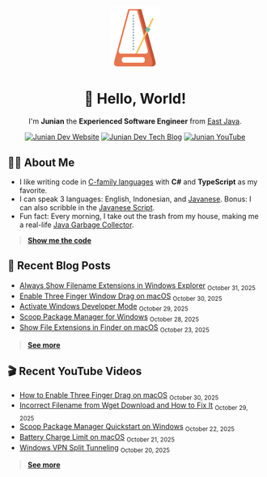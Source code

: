 <div align="center">

<img src="./img/animated_metronome_cropped_transparent.svg" width="96" />

# 👋 Hello, World!

I'm **Junian** the **Experienced Software Engineer** from [East Java](https://en.wikipedia.org/wiki/East_Java).

[![Junian Dev Website](https://img.shields.io/badge/Website-1a73e8?style=for-the-badge&logo=googlechrome&logoColor=white "Junian Dev Website")](https://www.junian.dev/)
[![Junian Dev Tech Blog](https://img.shields.io/badge/Tech_Blog-1a73e8?style=for-the-badge&logo=hugo&logoColor=white "Junian Dev Tech Blog")](https://www.junian.dev/blog/)
[![Junian YouTube](https://img.shields.io/youtube/channel/views/UCepvZYlW1tWJ8bu3dWLQh2w?style=for-the-badge&logo=youtube&label=YouTube&labelColor=ff0000&color=555555
 "Junian YouTube Channel")](https://www.youtube.com/@JunianDev)

</div>

## 🧑‍💻 About Me

- I like writing code in [C-family languages](https://en.wikipedia.org/wiki/List_of_C-family_programming_languages) with **C#** and **TypeScript** as my favorite.
- I can speak 3 languages: English, Indonesian, and [Javanese](https://en.wikipedia.org/wiki/Javanese_language). Bonus: I can also scribble in the [Javanese Script](https://en.wikipedia.org/wiki/Javanese_script).
- Fun fact: Every morning, I take out the trash from my house, making me a real-life [Java Garbage Collector](https://en.wikipedia.org/wiki/Garbage_collection_(computer_science)#Java).

> [**Show me the code**](https://github.com/junian?tab=repositories&q=&type=&language=&sort=stargazers)

## 📝 Recent Blog Posts

<!-- blog feed start -->
- [Always Show Filename Extensions in Windows Explorer](https://www.junian.net/tech/windows-explorer-show-file-extension/) <sub>October 31, 2025</sub>
- [Enable Three Finger Window Drag on macOS](https://www.junian.net/tech/macos-three-finger-drag-window/) <sub>October 30, 2025</sub>
- [Activate Windows Developer Mode](https://www.junian.net/tech/windows-developer-mode/) <sub>October 29, 2025</sub>
- [Scoop Package Manager for Windows](https://www.junian.net/tech/windows-scoop-package-manager/) <sub>October 28, 2025</sub>
- [Show File Extensions in Finder on macOS](https://www.junian.net/tech/macos-finder-show-file-extension/) <sub>October 23, 2025</sub>
<!-- blog feed end -->

> [**See more**](https://junian.net/)

## 🎬 Recent YouTube Videos

<!-- youtube feed start -->
- [How to Enable Three Finger Drag on macOS](https://www.youtube.com/watch?v=iPPxkdKFhJ4) <sub>October 30, 2025</sub>
- [Incorrect Filename from Wget Download and How to Fix It](https://www.youtube.com/watch?v=aOTe3czWcsc) <sub>October 29, 2025</sub>
- [Scoop Package Manager Quickstart on Windows](https://www.youtube.com/watch?v=JugEIxYr3jk) <sub>October 22, 2025</sub>
- [Battery Charge Limit on macOS](https://www.youtube.com/watch?v=qn6DdrRBg0s) <sub>October 21, 2025</sub>
- [Windows VPN Split Tunneling](https://www.youtube.com/watch?v=9shE_ahElug) <sub>October 20, 2025</sub>
<!-- youtube feed end -->

> [**See more**](https://junian.net/yt/)
